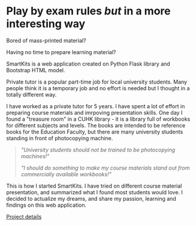<h1>Play by exam rules <em>but</em> in a more interesting way</h1>
<p>Bored of mass-printed material?</p>
<p>Having no time to prepare learning material?</p>
<p>SmartKits is a web application created on Python Flask library and Bootstrap HTML model.</p>
<p>Private tutor is a popular part-time job for local university students. Many people think it is a temporary job and no effort is needed but I thought in a totally different way.</p>
<p>I have worked as a private tutor for 5 years. I have spent a lot of effort in preparing course materials and imrpoving presentation skills. One day I found a "treasure room" in a CUHK library - it is a library full of workbooks for different subjects and levels. The books are intended to be reference books for the Education Faculty, but there are many university students standing in front of photocopying machine.</p>
<blockquote>
<p><em>"University students should not be trained to be photocopying machines!"</em></p>
<p><em>"I should do something to make my course materials stand out from commercially available workbooks!"</em></p>
</blockquote>
<p>This is how I started SmartKits. I have tried on different course material presentation, and summarized what I found most students would love. I decided to actualize my dreams, and share my passion, learning and findings on this web application.</p>

<p><a href="https://docs.google.com/presentation/d/1f0lwB7dXLXVErhf9uEHfkyRkD72bkEvG0D2RhMtb2UM/edit#slide=id.p">Project details</a></p>

